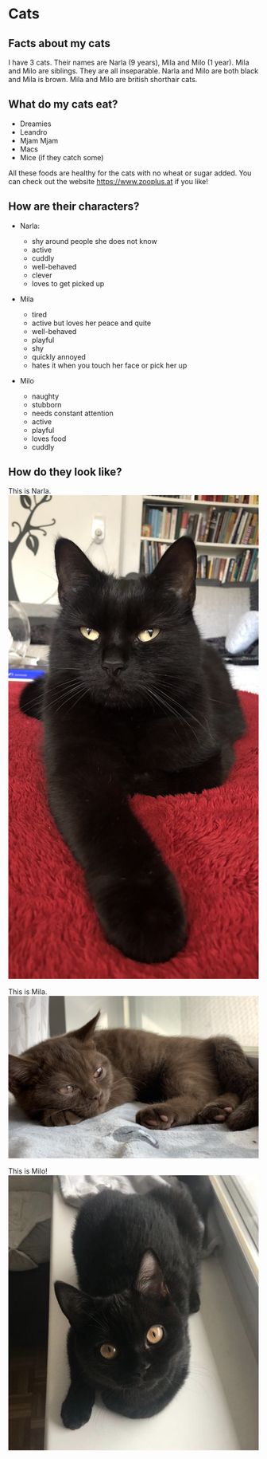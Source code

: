 # Cats

## Facts about my cats
I have 3 cats. Their names are Narla (9 years), Mila and Milo (1 year). Mila and Milo are siblings. They are all inseparable. 
Narla and Milo are both black and Mila is brown. Mila and Milo are british shorthair cats.

## What do my cats eat?
* Dreamies
* Leandro
* Mjam Mjam
* Macs
* Mice (if they catch some)

All these foods are healthy for the cats with no wheat or sugar added. 
You can check out the website <https://www.zooplus.at> if you like! 


## How are their characters?
* Narla:
  * shy around people she does not know
  * active
  * cuddly
  * well-behaved
  * clever
  * loves to get picked up

* Mila
  * tired
  * active but loves her peace and quite
  * well-behaved
  * playful
  * shy
  * quickly annoyed
  * hates it when you touch her face or pick her up

* Milo
  * naughty
  * stubborn
  * needs constant attention
  * active
  * playful
  * loves food
  * cuddly

## How do they look like?
This is Narla.
![Narla](resources/images/Narla.png)

This is Mila.
![Mila](resources/images/Mila.png) 

This is Milo!
![Milo](resources/images/Milo.png)

